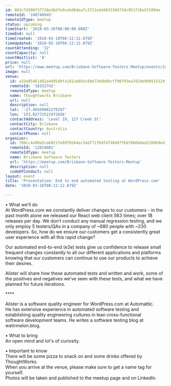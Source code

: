 ```yaml
---
id: 083c7d306f3f720a36dfe9ce6d6daa7c3721eda983150473dc951f26e5f2894e
remoteId: '248748945'
remoteIdType: meetup
status: upcoming
timeStart: '2018-03-26T08:00:00.000Z'
timeEnd: null
timeCreated: '2018-03-18T08:12:12.879Z'
timeUpdated: '2018-03-18T08:12:12.879Z'
countAttending: '32'
countCapacity: null
countWaitlist: '0'
price: null
url: 'https://www.meetup.com/Brisbane-Software-Testers-Meetup/events/248748945/'
image: null
venue:
  id: a33e85d61492a4d95d9fa1811e691c8b6734db8bcff96f93ea7d2de999515329
  remoteId: '18152742'
  remoteIdType: meetup
  name: Thoughtworks Brisbane
  url: null
  description: null
  lat: '-27.46569061279297'
  lon: '153.02772521972656'
  contactAddress: 'Level 19, 127 Creek St'
  contactCity: Brisbane
  contactCountry: Australia
  contactPhone: null
organizer:
  id: 709cc4a90a5ca6021fe09782b4ec54df71f0df4750497fbb70b6b0ad2260b9ed
  remoteId: '12818082'
  remoteIdType: meetup
  name: Brisbane Software Testers
  url: 'https://meetup.com/Brisbane-Software-Testers-Meetup'
  description: null
  codeOfConduct: null
layout: event
title: 'Presentation: End to end automated testing at WordPress.com'
date: '2018-03-18T08:12:12.879Z'

---
```

<p>• What we'll do<br/>At WordPress.com we constantly deliver changes to our customers - in the past month alone we released our React web client 563 times; over 18 releases per day. We don’t conduct any manual regression testing, and we only employ 5 testers/QAs in a company of ~680 people with ~230 developers. So, how do we ensure our customers get a consistently great user experience with all this rapid change?</p> <p>Our automated end-to-end (e2e) tests give us confidence to release small frequent changes constantly to all our different applications and platforms knowing that our customers can continue to use our products to achieve their desires.</p> <p>Alister will share how these automated tests and written and work, some of the positives and negatives we’ve seen with these tests, and what we have planned for future iterations.</p> <p>****</p> <p>Alister is a software quality engineer for WordPress.com at Automattic.<br/>He has extensive experience in automated software testing and<br/>establishing quality engineering cultures in lean cross-functional<br/>software development teams. He writes a software testing blog at<br/>watirmelon.blog.</p> <p>• What to bring<br/>An open mind and lot's of curiosity.</p> <p>• Important to know<br/>There will be some pizza to snack on and some drinks offered by ThoughtWorks.<br/>When you arrive at the venue, please make sure to get a name tag for yourself.<br/>Photos will be taken and published to the meetup page and on LinkedIn.</p>
